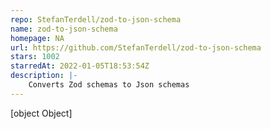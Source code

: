 ```yaml
---
repo: StefanTerdell/zod-to-json-schema
name: zod-to-json-schema
homepage: NA
url: https://github.com/StefanTerdell/zod-to-json-schema
stars: 1002
starredAt: 2022-01-05T18:53:54Z
description: |-
    Converts Zod schemas to Json schemas
---
```


[object Object]
